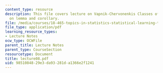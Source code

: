 ```yaml
---
content_type: resource
description: This file covers lecture on Vapnik-Chervonenkis Classes of Sets based
  on lemma and corollary.
file: /media/courses/18-465-topics-in-statistics-statistical-learning-theory-spring-2007/9851084829e3da93281da1366e2f1241_lecture08.pdf
file_type: application/pdf
learning_resource_types:
- Lecture Notes
ocw_type: OCWFile
parent_title: Lecture Notes
parent_type: CourseSection
resourcetype: Document
title: lecture08.pdf
uid: 98510848-29e3-da93-281d-a1366e2f1241
---
```

